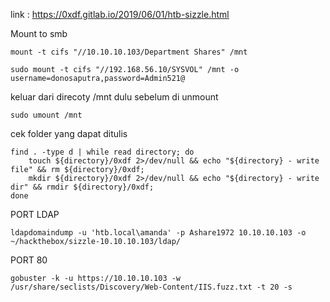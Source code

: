 

link : https://0xdf.gitlab.io/2019/06/01/htb-sizzle.html

Mount to smb

```
mount -t cifs "//10.10.10.103/Department Shares" /mnt
```


```
sudo mount -t cifs "//192.168.56.10/SYSVOL" /mnt -o username=donosaputra,password=Admin521@
```

keluar dari direcoty /mnt dulu sebelum di unmount
```
sudo umount /mnt
```

cek folder yang dapat ditulis
	
```
find . -type d | while read directory; do 
    touch ${directory}/0xdf 2>/dev/null && echo "${directory} - write file" && rm ${directory}/0xdf; 
    mkdir ${directory}/0xdf 2>/dev/null && echo "${directory} - write dir" && rmdir ${directory}/0xdf; 
done
```


PORT LDAP

```
ldapdomaindump -u 'htb.local\amanda' -p Ashare1972 10.10.10.103 -o ~/hackthebox/sizzle-10.10.10.103/ldap/
```

PORT 80

```
gobuster -k -u https://10.10.10.103 -w /usr/share/seclists/Discovery/Web-Content/IIS.fuzz.txt -t 20 -s
```
	


